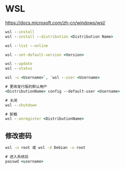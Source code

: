 # WSL

https://docs.microsoft.com/zh-cn/windows/wsl/

```cmd
wsl --install
wsl --install --distribution <Distribution Name>

wsl --list --online

wsl --set-default-version <Version>

wsl --update
wsl --status

wsl -u <Username>`, `wsl --user <Username>

# 更改发行版的默认用户
<DistributionName> config --default-user <Username>

# 关闭
wsl --shutdown

# 卸载
wsl --unregister <DistributionName>
```

## 修改密码

```cmd
wsl -u root 或 wsl -d Debian -u root

# 进入系统后
passwd <username>
```
